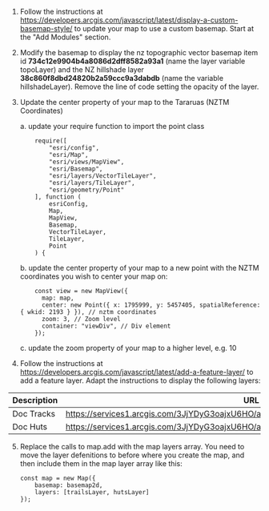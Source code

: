 1. Follow the instructions at https://developers.arcgis.com/javascript/latest/display-a-custom-basemap-style/ to update your map to use a custom basemap. Start at the "Add Modules" section.
2. Modify the basemap to display the nz topographic vector basemap item id **734c12e9904b4a8086d2dff8582a93a1** (name the layer variable topoLayer) and the NZ hillshade layer **38c860f8dbd24820b2a59ccc9a3dabdb** (name the variable hillshadeLayer). Remove the line of code setting the opacity of the layer.
3. Update the center property of your map to the Tararuas (NZTM Coordinates)

    a. update your require function to import the point class
    ```
        require([
            "esri/config",
            "esri/Map",
            "esri/views/MapView",
            "esri/Basemap",
            "esri/layers/VectorTileLayer",
            "esri/layers/TileLayer",
            "esri/geometry/Point"
        ], function (
            esriConfig,
            Map,
            MapView,
            Basemap,
            VectorTileLayer,
            TileLayer,
            Point
        ) {
    ```
    b. update the center property of your map to a new point with the NZTM coordinates you wish to center your map on:
    ```
        const view = new MapView({
          map: map,
          center: new Point({ x: 1795999, y: 5457405, spatialReference: { wkid: 2193 } }), // nztm coordinates
          zoom: 3, // Zoom level
          container: "viewDiv", // Div element
        });
    
    ```
    c. update the zoom property of your map to a higher level, e.g. 10

4. Follow the instructions at https://developers.arcgis.com/javascript/latest/add-a-feature-layer/ to add a feature layer. Adapt the instructions to display the following layers:

| Description | URL             |
| ----------- | --------------- |
| Doc Tracks  | https://services1.arcgis.com/3JjYDyG3oajxU6HO/arcgis/rest/services/DOC_Tracks/FeatureServer |
| Doc Huts    | https://services1.arcgis.com/3JjYDyG3oajxU6HO/arcgis/rest/services/DOC_Huts/FeatureServer   |


5. Replace the calls to map.add with the map layers array. You need to move the layer defenitions to before where you create the map, and then include them in the map layer array like this:

    ```
    const map = new Map({
        basemap: basemap2d,
        layers: [trailsLayer, hutsLayer]
    });
    ```